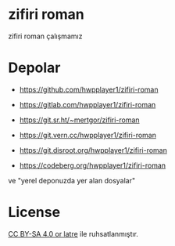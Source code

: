 # zifiri roman

zifiri roman çalışmamız

# Depolar 

* https://github.com/hwpplayer1/zifiri-roman

* https://gitlab.com/hwpplayer1/zifiri-roman

* https://git.sr.ht/~mertgor/zifiri-roman

* https://git.vern.cc/hwpplayer1/zifiri-roman

* https://git.disroot.org/hwpplayer1/zifiri-roman

* https://codeberg.org/hwpplayer1/zifiri-roman

ve "yerel deponuzda yer alan dosyalar"


# License

[CC BY-SA 4.0 or latre](by-sa.markdown) ile ruhsatlanmıştır.
